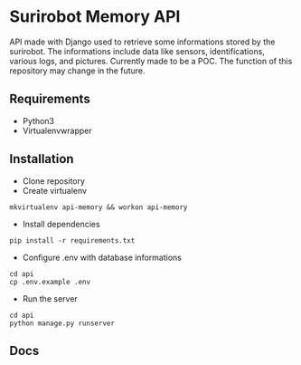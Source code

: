 # Surirobot Memory API

API made with Django used to retrieve some informations stored by the surirobot.
The informations include data like sensors, identifications, various logs, and pictures.
Currently made to be a POC. The function of this repository may change in the future.

## Requirements

* Python3
* Virtualenvwrapper 

## Installation 

* Clone repository 
* Create virtualenv
```shell
mkvirtualenv api-memory && workon api-memory
```

* Install dependencies
```shell
pip install -r requirements.txt
```

* Configure .env with database informations
```shell
cd api
cp .env.example .env
```

* Run the server
```shell
cd api
python manage.py runserver
```

## Docs
